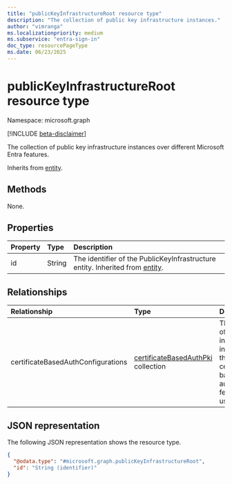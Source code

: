 ```yaml
---
title: "publicKeyInfrastructureRoot resource type"
description: "The collection of public key infrastructure instances."
author: "vimranga"
ms.localizationpriority: medium
ms.subservice: "entra-sign-in"
doc_type: resourcePageType
ms.date: 06/23/2025
---
```


# publicKeyInfrastructureRoot resource type

Namespace: microsoft.graph

[!INCLUDE [beta-disclaimer](../../includes/beta-disclaimer.md)]

The collection of public key infrastructure instances over different Microsoft Entra features.


Inherits from [entity](../resources/entity.md).


## Methods
None.

## Properties
|Property|Type|Description|
|:---|:---|:---|
|id|String|The identifier of the PublicKeyInfrastructure entity. Inherited from [entity](../resources/entity.md).|

## Relationships
|Relationship|Type|Description|
|:---|:---|:---|
|certificateBasedAuthConfigurations|[certificateBasedAuthPki](../resources/certificatebasedauthpki.md) collection|The collection of public key infrastructure instances for the certificate-based authentication feature for users.|

## JSON representation
The following JSON representation shows the resource type.
<!-- {
  "blockType": "resource",
  "keyProperty": "id",
  "@odata.type": "microsoft.graph.publicKeyInfrastructureRoot",
  "baseType": "microsoft.graph.entity",
  "openType": false
}
-->
``` json
{
  "@odata.type": "#microsoft.graph.publicKeyInfrastructureRoot",
  "id": "String (identifier)"
}
```